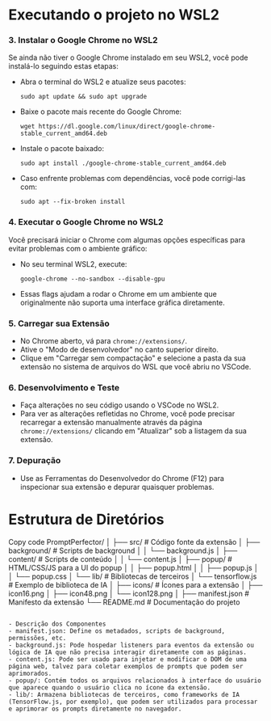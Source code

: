 # Executando o projeto no WSL2
### 3\. **Instalar o Google Chrome no WSL2**

Se ainda não tiver o Google Chrome instalado em seu WSL2, você pode instalá-lo seguindo estas etapas:

*   Abra o terminal do WSL2 e atualize seus pacotes:
    
    `sudo apt update && sudo apt upgrade`
    
*   Baixe o pacote mais recente do Google Chrome:
    
    `wget https://dl.google.com/linux/direct/google-chrome-stable_current_amd64.deb`
    
*   Instale o pacote baixado:
    
    `sudo apt install ./google-chrome-stable_current_amd64.deb`
    
*   Caso enfrente problemas com dependências, você pode corrigi-las com:
    
    `sudo apt --fix-broken install`
    

### 4\. **Executar o Google Chrome no WSL2**

Você precisará iniciar o Chrome com algumas opções específicas para evitar problemas com o ambiente gráfico:

*   No seu terminal WSL2, execute:
    
    `google-chrome --no-sandbox --disable-gpu`
    
*   Essas flags ajudam a rodar o Chrome em um ambiente que originalmente não suporta uma interface gráfica diretamente.

### 5\. **Carregar sua Extensão**

*   No Chrome aberto, vá para `chrome://extensions/`.
*   Ative o "Modo de desenvolvedor" no canto superior direito.
*   Clique em "Carregar sem compactação" e selecione a pasta da sua extensão no sistema de arquivos do WSL que você abriu no VSCode.

### 6\. **Desenvolvimento e Teste**

*   Faça alterações no seu código usando o VSCode no WSL2.
*   Para ver as alterações refletidas no Chrome, você pode precisar recarregar a extensão manualmente através da página `chrome://extensions/` clicando em "Atualizar" sob a listagem da sua extensão.

### 7\. **Depuração**

*   Use as Ferramentas do Desenvolvedor do Chrome (F12) para inspecionar sua extensão e depurar quaisquer problemas.

# Estrutura de Diretórios

Copy code
PromptPerfector/
│
├── src/                    # Código fonte da extensão
│   ├── background/         # Scripts de background
│   │   └── background.js
│   ├── content/            # Scripts de conteúdo
│   │   └── content.js
│   ├── popup/              # HTML/CSS/JS para a UI do popup
│   │   ├── popup.html
│   │   ├── popup.js
│   │   └── popup.css
│   └── lib/                # Bibliotecas de terceiros
│       └── tensorflow.js   # Exemplo de biblioteca de IA
│
├── icons/                  # Ícones para a extensão
│   ├── icon16.png
│   ├── icon48.png
│   └── icon128.png
│
├── manifest.json           # Manifesto da extensão
└── README.md               # Documentação do projeto
```

- Descrição dos Componentes
- manifest.json: Define os metadados, scripts de background, permissões, etc.
- background.js: Pode hospedar listeners para eventos da extensão ou lógica de IA que não precisa interagir diretamente com as páginas.
- content.js: Pode ser usado para injetar e modificar o DOM de uma página web, talvez para coletar exemplos de prompts que podem ser aprimorados.
- popup/: Contém todos os arquivos relacionados à interface do usuário que aparece quando o usuário clica no ícone da extensão.
- lib/: Armazena bibliotecas de terceiros, como frameworks de IA (TensorFlow.js, por exemplo), que podem ser utilizados para processar e aprimorar os prompts diretamente no navegador.
